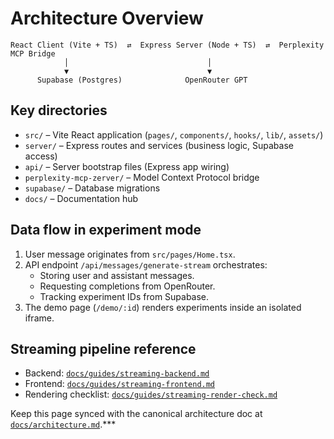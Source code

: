 # Architecture Overview

```
React Client (Vite + TS)  ⇄  Express Server (Node + TS)  ⇄  Perplexity MCP Bridge
            │                               │
            ▼                               ▼
      Supabase (Postgres)              OpenRouter GPT
```

## Key directories
- `src/` – Vite React application (`pages/`, `components/`, `hooks/`, `lib/`, `assets/`)
- `server/` – Express routes and services (business logic, Supabase access)
- `api/` – Server bootstrap files (Express app wiring)
- `perplexity-mcp-zerver/` – Model Context Protocol bridge
- `supabase/` – Database migrations
- `docs/` – Documentation hub

## Data flow in experiment mode
1. User message originates from `src/pages/Home.tsx`.
2. API endpoint `/api/messages/generate-stream` orchestrates:
   - Storing user and assistant messages.
   - Requesting completions from OpenRouter.
   - Tracking experiment IDs from Supabase.
3. The demo page (`/demo/:id`) renders experiments inside an isolated iframe.

## Streaming pipeline reference
- Backend: [`docs/guides/streaming-backend.md`](../guides/streaming-backend.md)
- Frontend: [`docs/guides/streaming-frontend.md`](../guides/streaming-frontend.md)
- Rendering checklist: [`docs/guides/streaming-render-check.md`](../guides/streaming-render-check.md)

Keep this page synced with the canonical architecture doc at [`docs/architecture.md`](../architecture.md).***
